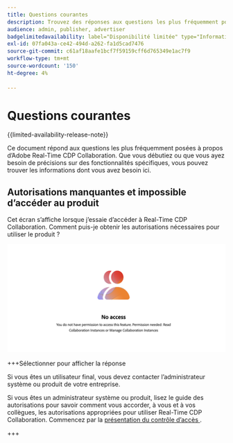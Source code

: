 ```yaml
---
title: Questions courantes
description: Trouvez des réponses aux questions les plus fréquemment posées sur Adobe Real-Time CDP Collaboration
audience: admin, publisher, advertiser
badgelimitedavailability: label="Disponibilité limitée" type="Informative" url="https://helpx.adobe.com/fr/legal/product-descriptions/real-time-customer-data-platform-collaboration.html newtab=true"
exl-id: 07fa043a-ce42-494d-a262-fa1d5cad7476
source-git-commit: c61af18aafe1bcf7f59159cff6d765349e1ac7f9
workflow-type: tm+mt
source-wordcount: '150'
ht-degree: 4%

---
```


# Questions courantes

{{limited-availability-release-note}}

Ce document répond aux questions les plus fréquemment posées à propos d’Adobe Real-Time CDP Collaboration. Que vous débutiez ou que vous ayez besoin de précisions sur des fonctionnalités spécifiques, vous pouvez trouver les informations dont vous avez besoin ici.

## Autorisations manquantes et impossible d’accéder au produit

Cet écran s’affiche lorsque j’essaie d’accéder à Real-Time CDP Collaboration. Comment puis-je obtenir les autorisations nécessaires pour utiliser le produit ?

![Écran Autorisations non disponibles lors de l’accès à Real-Time CDP Collaboration](/help/assets/reference/common-questions/permissions-missing-screen.png)

+++Sélectionner pour afficher la réponse

Si vous êtes un utilisateur final, vous devez contacter l’administrateur système ou produit de votre entreprise.

Si vous êtes un administrateur système ou produit, lisez le guide des autorisations pour savoir comment vous accorder, à vous et à vos collègues, les autorisations appropriées pour utiliser Real-Time CDP Collaboration. Commencez par la [ présentation du contrôle d’accès ](/help/guide/permissions/overview.md).

+++